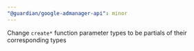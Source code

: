 ```yaml
---
"@guardian/google-admanager-api": minor
---
```


Change `create*` function parameter types to be partials of their corresponding types

